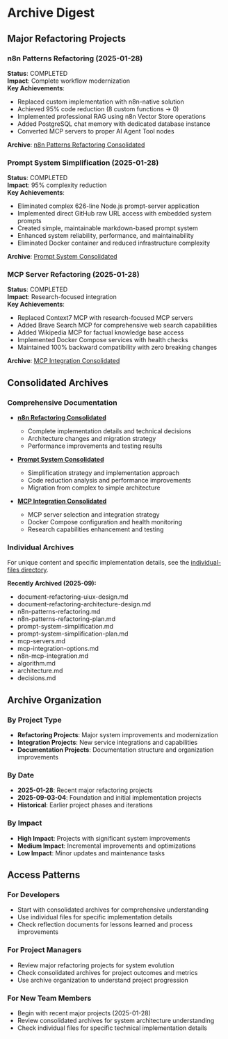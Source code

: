# Archive Digest

## Major Refactoring Projects

### n8n Patterns Refactoring (2025-01-28)
**Status**: COMPLETED  
**Impact**: Complete workflow modernization  
**Key Achievements**:
- Replaced custom implementation with n8n-native solution
- Achieved 95% code reduction (8 custom functions → 0)
- Implemented professional RAG using n8n Vector Store operations
- Added PostgreSQL chat memory with dedicated database instance
- Converted MCP servers to proper AI Agent Tool nodes

**Archive**: [n8n Patterns Refactoring Consolidated](./comprehensive-archives/n8n-refactoring-consolidated.md)

### Prompt System Simplification (2025-01-28)
**Status**: COMPLETED  
**Impact**: 95% complexity reduction  
**Key Achievements**:
- Eliminated complex 626-line Node.js prompt-server application
- Implemented direct GitHub raw URL access with embedded system prompts
- Created simple, maintainable markdown-based prompt system
- Enhanced system reliability, performance, and maintainability
- Eliminated Docker container and reduced infrastructure complexity

**Archive**: [Prompt System Consolidated](./comprehensive-archives/prompt-system-consolidated.md)

### MCP Server Refactoring (2025-01-28)
**Status**: COMPLETED  
**Impact**: Research-focused integration  
**Key Achievements**:
- Replaced Context7 MCP with research-focused MCP servers
- Added Brave Search MCP for comprehensive web search capabilities
- Added Wikipedia MCP for factual knowledge base access
- Implemented Docker Compose services with health checks
- Maintained 100% backward compatibility with zero breaking changes

**Archive**: [MCP Integration Consolidated](./comprehensive-archives/mcp-integration-consolidated.md)

## Consolidated Archives

### Comprehensive Documentation
- **[n8n Refactoring Consolidated](./comprehensive-archives/n8n-refactoring-consolidated.md)**
  - Complete implementation details and technical decisions
  - Architecture changes and migration strategy
  - Performance improvements and testing results

- **[Prompt System Consolidated](./comprehensive-archives/prompt-system-consolidated.md)**
  - Simplification strategy and implementation approach
  - Code reduction analysis and performance improvements
  - Migration from complex to simple architecture

- **[MCP Integration Consolidated](./comprehensive-archives/mcp-integration-consolidated.md)**
  - MCP server selection and integration strategy
  - Docker Compose configuration and health monitoring
  - Research capabilities enhancement and testing

### Individual Archives
For unique content and specific implementation details, see the [individual-files directory](./individual-files/).

**Recently Archived (2025-09):**
- document-refactoring-uiux-design.md
- document-refactoring-architecture-design.md
- n8n-patterns-refactoring.md
- n8n-patterns-refactoring-plan.md
- prompt-system-simplification.md
- prompt-system-simplification-plan.md
- mcp-servers.md
- mcp-integration-options.md
- n8n-mcp-integration.md
- algorithm.md
- architecture.md
- decisions.md

## Archive Organization

### By Project Type
- **Refactoring Projects**: Major system improvements and modernization
- **Integration Projects**: New service integrations and capabilities
- **Documentation Projects**: Documentation structure and organization improvements

### By Date
- **2025-01-28**: Recent major refactoring projects
- **2025-09-03-04**: Foundation and initial implementation projects
- **Historical**: Earlier project phases and iterations

### By Impact
- **High Impact**: Projects with significant system improvements
- **Medium Impact**: Incremental improvements and optimizations
- **Low Impact**: Minor updates and maintenance tasks

## Access Patterns

### For Developers
- Start with consolidated archives for comprehensive understanding
- Use individual files for specific implementation details
- Check reflection documents for lessons learned and process improvements

### For Project Managers
- Review major refactoring projects for system evolution
- Check consolidated archives for project outcomes and metrics
- Use archive organization to understand project progression

### For New Team Members
- Begin with recent major projects (2025-01-28)
- Review consolidated archives for system architecture understanding
- Check individual files for specific technical implementation details
